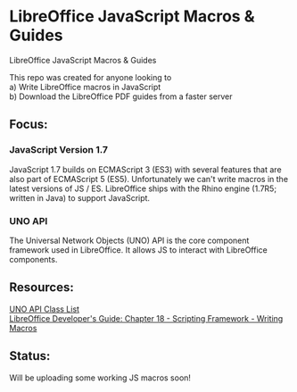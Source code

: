 # LibreOffice JavaScript Macros & Guides

LibreOffice JavaScript Macros & Guides

This repo was created for anyone looking to <br/>
a) Write LibreOffice macros in JavaScript<br/>
b) Download the LibreOffice PDF guides from a faster server

## Focus:

### JavaScript Version 1.7

JavaScript 1.7 builds on ECMAScript 3 (ES3) with several features that are also part of ECMAScript 5 (ES5). Unfortunately we can't write macros in the latest versions of JS / ES. 
LibreOffice ships with the Rhino engine (1.7R5; written in Java) to support JavaScript.

### UNO API
The Universal Network Objects (UNO) API is the core component framework used in LibreOffice. It allows JS to interact with LibreOffice components.

## Resources:
[UNO API Class List](https://api.libreoffice.org/docs/idl/ref/annotated.html) <br/>
[LibreOffice Developer's Guide: Chapter 18 - Scripting Framework - Writing Macros](https://wiki.documentfoundation.org/Documentation/DevGuide/Scripting_Framework#Writing_Macros)

## Status:

Will be uploading some working JS macros soon! 
